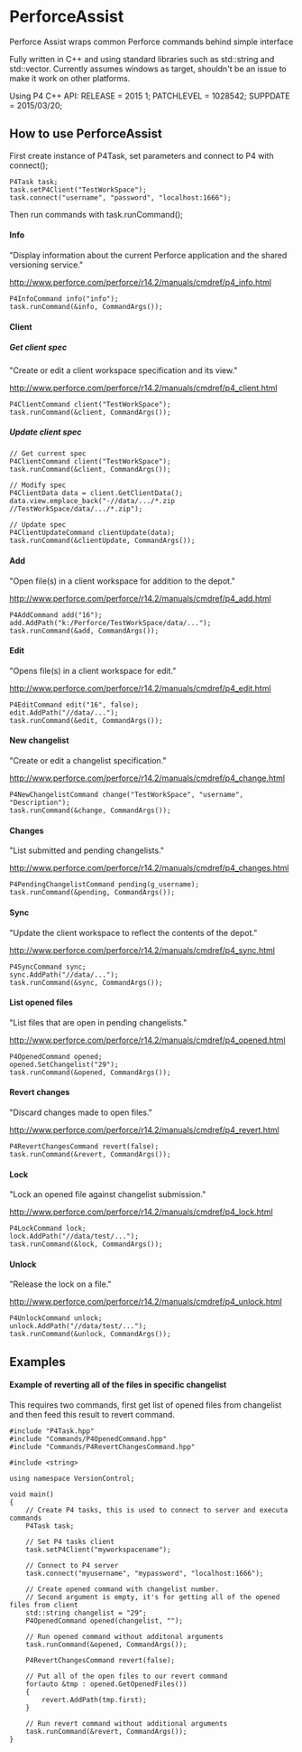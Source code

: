 # PerforceAssist
Perforce Assist wraps common Perforce commands behind simple interface

Fully written in C++ and using standard libraries such as std::string and std::vector. Currently assumes windows as target, shouldn't be an issue to make it work on other platforms.

Using P4 C++ API:
RELEASE = 2015 1;
PATCHLEVEL = 1028542;
SUPPDATE = 2015/03/20;

## How to use PerforceAssist

First create instance of P4Task, set parameters and connect to P4 with connect();

	P4Task task;
	task.setP4Client("TestWorkSpace");
	task.connect("username", "password", "localhost:1666");
	
Then run commands with task.runCommand();

#### Info
"Display information about the current Perforce application and the shared versioning service."

http://www.perforce.com/perforce/r14.2/manuals/cmdref/p4_info.html

	P4InfoCommand info("info");
	task.runCommand(&info, CommandArgs());

#### Client

##### Get client spec

"Create or edit a client workspace specification and its view."

http://www.perforce.com/perforce/r14.2/manuals/cmdref/p4_client.html

	P4ClientCommand client("TestWorkSpace");
	task.runCommand(&client, CommandArgs());
	
##### Update client spec

	// Get current spec
	P4ClientCommand client("TestWorkSpace");
	task.runCommand(&client, CommandArgs());

	// Modify spec
	P4ClientData data = client.GetClientData();
	data.view.emplace_back("-//data/.../*.zip //TestWorkSpace/data/.../*.zip");

	// Update spec
	P4ClientUpdateCommand clientUpdate(data);
	task.runCommand(&clientUpdate, CommandArgs());

#### Add
"Open file(s) in a client workspace for addition to the depot."

http://www.perforce.com/perforce/r14.2/manuals/cmdref/p4_add.html

	P4AddCommand add("16");
	add.AddPath("k:/Perforce/TestWorkSpace/data/...");
	task.runCommand(&add, CommandArgs());

#### Edit
"Opens file(s) in a client workspace for edit."

http://www.perforce.com/perforce/r14.2/manuals/cmdref/p4_edit.html

	P4EditCommand edit("16", false);
	edit.AddPath("//data/...");
	task.runCommand(&edit, CommandArgs());

#### New changelist
"Create or edit a changelist specification."

http://www.perforce.com/perforce/r14.2/manuals/cmdref/p4_change.html

	P4NewChangelistCommand change("TestWorkSpace", "username", "Description");
	task.runCommand(&change, CommandArgs());

#### Changes
"List submitted and pending changelists."

http://www.perforce.com/perforce/r14.2/manuals/cmdref/p4_changes.html

	P4PendingChangelistCommand pending(g_username);
	task.runCommand(&pending, CommandArgs());

#### Sync
"Update the client workspace to reflect the contents of the depot."

http://www.perforce.com/perforce/r14.2/manuals/cmdref/p4_sync.html

	P4SyncCommand sync;
	sync.AddPath("//data/...");
	task.runCommand(&sync, CommandArgs());

#### List opened files
"List files that are open in pending changelists."

http://www.perforce.com/perforce/r14.2/manuals/cmdref/p4_opened.html

	P4OpenedCommand opened;
	opened.SetChangelist("29");
	task.runCommand(&opened, CommandArgs());

#### Revert changes
"Discard changes made to open files."

http://www.perforce.com/perforce/r14.2/manuals/cmdref/p4_revert.html

	P4RevertChangesCommand revert(false);
	task.runCommand(&revert, CommandArgs());

#### Lock
"Lock an opened file against changelist submission."

http://www.perforce.com/perforce/r14.2/manuals/cmdref/p4_lock.html

	P4LockCommand lock;
	lock.AddPath("//data/test/...");
	task.runCommand(&lock, CommandArgs());

#### Unlock
"Release the lock on a file."

http://www.perforce.com/perforce/r14.2/manuals/cmdref/p4_unlock.html

	P4UnlockCommand unlock;
	unlock.AddPath("//data/test/...");
	task.runCommand(&unlock, CommandArgs());
	
## Examples

#### Example of reverting all of the files in specific changelist

This requires two commands, first get list of opened files from changelist and then feed this result to revert command.

	#include "P4Task.hpp"
	#include "Commands/P4OpenedCommand.hpp"
	#include "Commands/P4RevertChangesCommand.hpp"
	
	#include <string>
	
	using namespace VersionControl;
	
	void main()
	{
		// Create P4 tasks, this is used to connect to server and executa commands
		P4Task task;
		
		// Set P4 tasks client
		task.setP4Client("myworkspacename");
		
		// Connect to P4 server
		task.connect("myusername", "mypassword", "localhost:1666");
		
		// Create opened command with changelist number.
		// Second argument is empty, it's for getting all of the opened files from client
		std::string changelist = "29";
		P4OpenedCommand opened(changelist, "");
		
		// Run opened command without additonal arguments
		task.runCommand(&opened, CommandArgs());
		
		P4RevertChangesCommand revert(false);
		
		// Put all of the open files to our revert command
		for(auto &tmp : opened.GetOpenedFiles())
		{
			revert.AddPath(tmp.first);
		}
		
		// Run revert command without additional arguments
		task.runCommand(&revert, CommandArgs());
	}
